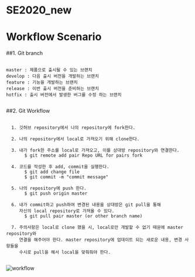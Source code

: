 # SE2020_new

# Workflow Scenario

##1. Git branch
  <pre><code>
master : 제품으로 출시될 수 있는 브랜치
develop : 다음 출시 버전을 개발하는 브랜치
feature : 기능을 개발하는 브랜치
release : 이번 출시 버전을 준비하는 브랜치
hotfix : 출시 버전에서 발생한 버그를 수정 하는 브랜치
  </code></pre>

##2. Git Workflow
  <pre><code>
  1. 깃허브 repository에서 나의 repository에 fork한다.
  
  2. 나의 repository에서 local로 가져오기 위해 clone한다.
  
  3. 내가 fork한 주소를 local로 가져오고, 이를 상대방 repository와 연결한다.
  &nbsp;&nbsp;&nbsp;&nbsp; $ git remote add pair Repo URL for pairs fork
  
  4. 코드를 작성한 후 add, commit을 실행한다.
  &nbsp;&nbsp;&nbsp;&nbsp; $ git add change file
   &nbsp;&nbsp;&nbsp;&nbsp;$ git commit -m "commit message"
   
  5. 나의 repository에 push 한다. 
   &nbsp;&nbsp;&nbsp;&nbsp;$ git push origin master
   
  6. 내가 commit하고 push하여 변경된 내용을 상대방은 git pull을 통해 
     자신의 local repository로 가져올 수 있다. 
  &nbsp;&nbsp;&nbsp;&nbsp; $ git pull pair master (or other branch name)

  7. 주의사항은 local로 clone 했을 시, local로만 개발할 수 없기 때문에 master repository와 
     연결을 해주어야 한다. master repository에 업데이트 되는 새로운 내용, 변경 사항들을 
     수시로 pull을 해서 local을 맞춰줘야 한다. 
  </code></pre>

  ![workflow](https://user-images.githubusercontent.com/55871397/95009116-679b8200-065a-11eb-8f86-f0309eaf6ddb.jpg)


